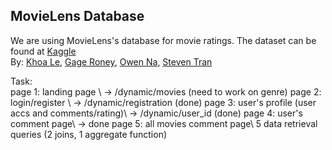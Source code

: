 ## MovieLens Database

We are using MovieLens's database for movie ratings. The dataset can be found at [Kaggle](https://www.kaggle.com/datasets/shubhammehta21/movie-lens-small-latest-dataset/)\
By: [Khoa Le](https://github.com/lenhatdangkhoa), [Gage Roney](https://github.com/ragegoney2), [Owen Na](https://github.com/owen-na), [Steven Tran](https://github.com/Tran-Steven)

Task: \
page 1: landing page \ -> /dynamic/movies (need to work on genre)
page 2: login/register \ -> /dynamic/registration (done)
page 3: user's profile (user accs and comments/rating)\ -> /dynamic/user_id (done)
page 4: user's comment page\ -> done
page 5: all movies comment page\ 
5 data retrieval queries (2 joins, 1 aggregate function)